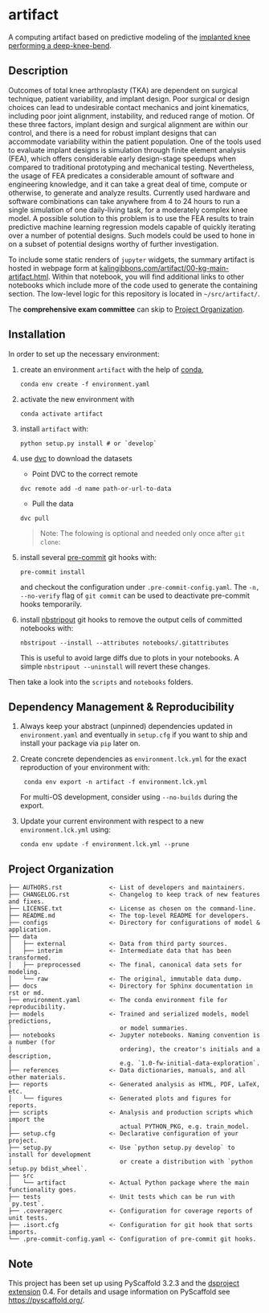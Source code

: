 # artifact

A computing artifact based on predictive modeling of the [implanted knee
performing a deep-knee-bend](https://scholarworks.boisestate.edu/td/1589/).


## Description

 Outcomes of total knee arthroplasty (TKA) are dependent on surgical
 technique, patient variability, and implant design. Poor surgical or design
 choices can lead to undesirable contact mechanics and joint kinematics,
 including poor joint alignment, instability, and reduced range of motion. Of
 these three factors, implant design and surgical alignment are within our
 control, and there is a need for robust implant designs that can accommodate
 variability within the patient population. One of the tools used to evaluate
 implant designs is simulation through finite element analysis (FEA), which
 offers considerable early design-stage speedups when compared to traditional
 prototyping and mechanical testing. Nevertheless, the usage of FEA predicates
 a considerable amount of software and engineering knowledge, and it can take
 a great deal of time, compute or otherwise, to generate and analyze results.
 Currently used hardware and software combinations can take anywhere from 4 to
 24 hours to run a single simulation of one daily-living task, for a
 moderately complex knee model. A possible solution to this problem is to use
 the FEA results to train predictive machine learning regression models
 capable of quickly  iterating over a number of potential designs. Such models
 could be used to hone in on a subset of potential designs worthy of further
 investigation.

 To include some static renders of
 `jupyter` widgets, the summary artifact is hosted in
 webpage form at
 [kalingibbons.com/artifact/00-kg-main-artifact.html](https://kalingibbons.com/artifact/00-kg-main-artifact.html).
 Within that notebook, you will find additional links to other notebooks which
 include more of the code used to generate the containing section. The
 low-level logic for this repository is located in `~/src/artifact/`.

 The **comprehensive exam committee** can skip to [Project
 Organization](#project-organization).

## Installation

In order to set up the necessary environment:


1. create an environment `artifact` with the help of [conda],

   ``` none
   conda env create -f environment.yaml
   ```


2. activate the new environment with

   ``` none
   conda activate artifact
   ```


3. install `artifact` with:

   ``` none
   python setup.py install # or `develop`
   ```


4. use [dvc] to download the datasets

   * Point DVC to the correct remote

   ``` none
   dvc remote add -d name path-or-url-to-data
   ```

   * Pull the data

   ``` none
   dvc pull
   ```

    > Note: The folowing is optional and needed only once after `git clone`:


5. install several [pre-commit] git hooks with:

   ``` none
   pre-commit install
   ```

   and checkout the configuration under `.pre-commit-config.yaml`. The `-n,
   --no-verify` flag of `git commit` can be used to deactivate pre-commit hooks
   temporarily.

6. install [nbstripout] git hooks to remove the output cells of committed
   notebooks with:

   ``` none
   nbstripout --install --attributes notebooks/.gitattributes
   ```

   This is useful to avoid large diffs due to plots in your notebooks.
   A simple `nbstripout --uninstall` will revert these changes.


Then take a look into the `scripts` and `notebooks` folders.

## Dependency Management & Reproducibility

1. Always keep your abstract (unpinned) dependencies updated in
   `environment.yaml` and eventually in `setup.cfg` if you want to ship and
   install your package via `pip` later on.

2. Create concrete dependencies as `environment.lck.yml` for the exact
   reproduction of your environment with:

   ``` none
    conda env export -n artifact -f environment.lck.yml
   ```

   For multi-OS development, consider using `--no-builds` during the export.


3. Update your current environment with respect to a new `environment.lck.yml`
   using:

   ``` none
   conda env update -f environment.lck.yml --prune
   ```

## Project Organization

``` none
├── AUTHORS.rst             <- List of developers and maintainers.
├── CHANGELOG.rst           <- Changelog to keep track of new features and fixes.
├── LICENSE.txt             <- License as chosen on the command-line.
├── README.md               <- The top-level README for developers.
├── configs                 <- Directory for configurations of model & application.
├── data
│   ├── external            <- Data from third party sources.
│   ├── interim             <- Intermediate data that has been transformed.
│   ├── preprocessed        <- The final, canonical data sets for modeling.
│   └── raw                 <- The original, immutable data dump.
├── docs                    <- Directory for Sphinx documentation in rst or md.
├── environment.yaml        <- The conda environment file for reproducibility.
├── models                  <- Trained and serialized models, model predictions,
│                              or model summaries.
├── notebooks               <- Jupyter notebooks. Naming convention is a number (for
│                              ordering), the creator's initials and a description,
│                              e.g. `1.0-fw-initial-data-exploration`.
├── references              <- Data dictionaries, manuals, and all other materials.
├── reports                 <- Generated analysis as HTML, PDF, LaTeX, etc.
│   └── figures             <- Generated plots and figures for reports.
├── scripts                 <- Analysis and production scripts which import the
│                              actual PYTHON_PKG, e.g. train_model.
├── setup.cfg               <- Declarative configuration of your project.
├── setup.py                <- Use `python setup.py develop` to install for development
|                              or create a distribution with `python setup.py bdist_wheel`.
├── src
│   └── artifact            <- Actual Python package where the main functionality goes.
├── tests                   <- Unit tests which can be run with `py.test`.
├── .coveragerc             <- Configuration for coverage reports of unit tests.
├── .isort.cfg              <- Configuration for git hook that sorts imports.
└── .pre-commit-config.yaml <- Configuration of pre-commit git hooks.
```

## Note

This project has been set up using PyScaffold 3.2.3 and the [dsproject
extension] 0.4. For details and usage information on PyScaffold see
https://pyscaffold.org/.

[dvc]: https://dvc.org/
[conda]: https://docs.conda.io/
[pre-commit]: https://pre-commit.com/
[Jupyter]: https://jupyter.org/
[nbstripout]: https://github.com/kynan/nbstripout
[Google style]: http://google.github.io/styleguide/pyguide.html#38-comments-and-docstrings
[dsproject extension]: https://github.com/pyscaffold/pyscaffoldext-dsproject